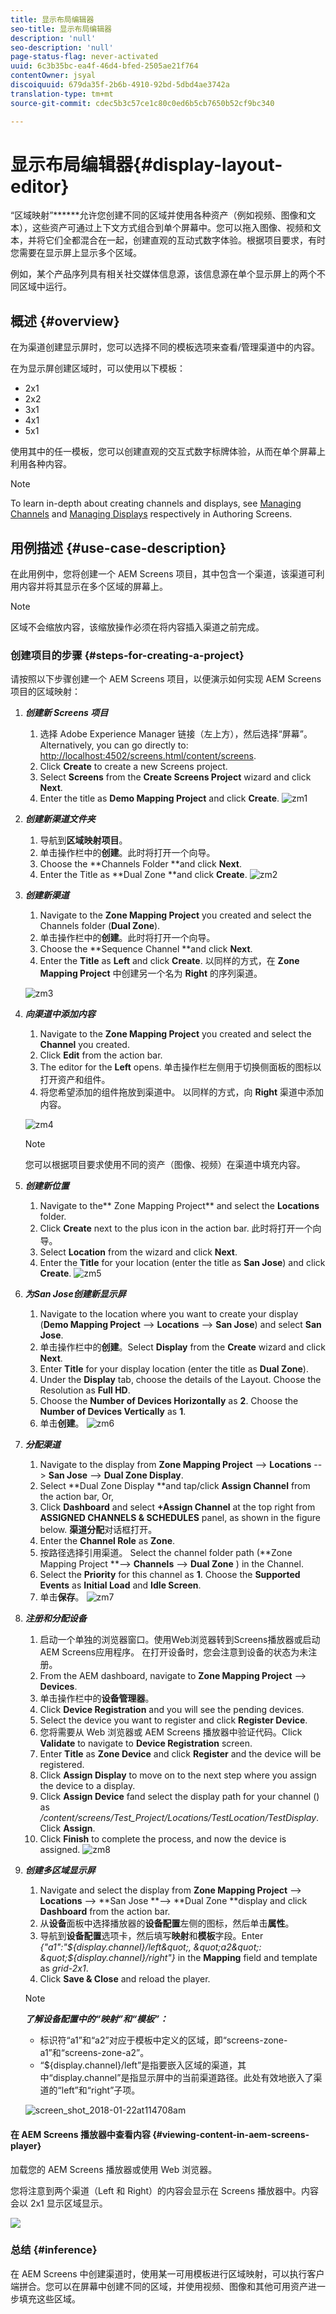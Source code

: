 ```yaml
---
title: 显示布局编辑器
seo-title: 显示布局编辑器
description: 'null'
seo-description: 'null'
page-status-flag: never-activated
uuid: 6c3b35bc-ea4f-46d4-bfed-2505ae21f764
contentOwner: jsyal
discoiquuid: 679da35f-2b6b-4910-92bd-5dbd4ae3742a
translation-type: tm+mt
source-git-commit: cdec5b3c57ce1c80c0ed6b5cb7650b52cf9bc340

---
```



# 显示布局编辑器{#display-layout-editor}

“区域映射”******&#x200B;允许您创建不同的区域并使用各种资产（例如视频、图像和文本），这些资产可通过上下文方式组合到单个屏幕中。您可以拖入图像、视频和文本，并将它们全都混合在一起，创建直观的互动式数字体验。根据项目要求，有时您需要在显示屏上显示多个区域。

例如，某个产品序列具有相关社交媒体信息源，该信息源在单个显示屏上的两个不同区域中运行。

## 概述 {#overview}

在为渠道创建显示屏时，您可以选择不同的模板选项来查看/管理渠道中的内容。

在为显示屏创建区域时，可以使用以下模板：

* 2x1
* 2x2
* 3x1
* 4x1
* 5x1

使用其中的任一模板，您可以创建直观的交互式数字标牌体验，从而在单个屏幕上利用各种内容。

>[!NOTE]
>
>To learn in-depth about creating channels and displays, see [Managing Channels](managing-channels.md) and [Managing Displays](managing-displays.md) respectively in Authoring Screens.

## 用例描述 {#use-case-description}

在此用例中，您将创建一个 AEM Screens 项目，其中包含一个渠道，该渠道可利用内容并将其显示在多个区域的屏幕上。

>[!NOTE]
>
>区域不会缩放内容，该缩放操作必须在将内容插入渠道之前完成。

### 创建项目的步骤 {#steps-for-creating-a-project}

请按照以下步骤创建一个 AEM Screens 项目，以便演示如何实现 AEM Screens 项目的区域映射：

1. ***创建新 Screens 项目***

   1. 选择 Adobe Experience Manager 链接（左上方），然后选择“屏幕”。Alternatively, you can ﻿go directly to: [http://localhost:4502/screens.html/content/screens](http://localhost:4502/screens.html/content/screens).
   1. Click **Create** to create a new Screens project.
   1. Select **Screens** from the **Create Screens Project** wizard and click **Next**.
   1. Enter the title as **Demo Mapping Project** and click **Create**.
   ![zm1](assets/zm1.gif)

1. ***创建新渠道文件夹***

   1. 导航到**区域映射项目**。
   1. 单击操作栏中的&#x200B;**创建**。此时将打开一个向导。
   1. Choose the **Channels Folder **and click **Next**.
   1. Enter the Title as **Dual Zone **and click **Create**.
   ![zm2](assets/zm2.gif)

1. ***创建新渠道***

   1. Navigate to the **Zone Mapping Project** you created and select the Channels folder (**Dual Zone**).
   1. 单击操作栏中的&#x200B;**创建**。此时将打开一个向导。
   1. Choose the **Sequence Channel **and click **Next**.
   1. Enter the **Title** as **Left** and click **Create**.
   以同样的方式，在 **Zone Mapping Project** 中创建另一个名为 **Right** 的序列渠道。

   ![zm3](assets/zm3.gif)

1. ***向渠道中添加内容***

   1. Navigate to the **Zone Mapping Project** you created and select the **Channel** you created.
   1. Click **Edit** from the action bar.
   1. The editor for the **Left** opens. 单击操作栏左侧用于切换侧面板的图标以打开资产和组件。
   1. 将您希望添加的组件拖放到渠道中。
   以同样的方式，向 **Right** 渠道中添加内容。

   ![zm4](assets/zm4.gif)

   >[!NOTE]
   >
   >您可以根据项目要求使用不同的资产（图像、视频）在渠道中填充内容。

1. ***创建新位置***

   1. Navigate to the** Zone Mapping Project** and select the **Locations** folder.
   1. Click **Create** next to the plus icon in the action bar. 此时将打开一个向导。
   1. Select **Location** from the wizard and click **Next**.
   1. Enter the **Title** for your location (enter the title as **San Jose**) and click **Create**.
   ![zm5](assets/zm5.gif)

1. ***为San Jose创建新显示屏***

   1. Navigate to the location where you want to create your display (**Demo Mapping Project** --> **Locations** --> **San Jose**) and select **San Jose**.
   1. 单击操作栏中的&#x200B;**创建**。Select **Display** from the **Create** wizard and click **Next**.
   1. Enter **Title** for your display location (enter the title as **Dual Zone**).
   1. Under the **Display** tab, choose the details of the Layout. Choose the Resolution as **Full HD**.
   1. Choose the **Number of Devices Horizontally** as **2**. Choose the **Number of Devices Vertically** as **1**.
   1. 单击&#x200B;**创建**。
   ![zm6](assets/zm6.gif)

1. ***分配渠道***

   1. Navigate to the display from **Zone Mapping Project** --> **Locations** --> **San Jose** --> **Dual Zone Display**.
   1. Select **Dual Zone Display **and tap/click **Assign Channel** from the action bar, Or,
   1. Click **Dashboard** and select **+Assign Channel** at the top right from **ASSIGNED CHANNELS &amp; SCHEDULES** panel, as shown in the figure below. **渠道分配**对话框打开。
   1. Enter the **Channel Role** as **Zone**.
   1. 按路径选择引用渠道。 Select the channel folder path (**Zone Mapping Project **--> **Channels** --> **Dual Zone** ) in the Channel.
   1. Select the **Priority** for this channel as **1**. Choose the **Supported Events** as **Initial Load** and **Idle Screen**.
   1. 单击&#x200B;**保存**。
   ![zm7](assets/zm7.gif)

1. ***注册和分配设备***

   1. 启动一个单独的浏览器窗口。使用Web浏览器转到Screens播放器或启动AEM Screens应用程序。 在打开设备时，您会注意到设备的状态为未注册。
   1. From the AEM dashboard, navigate to **Zone Mapping Project** --> **Devices**.
   1. 单击操作栏中的**设备管理器**。
   1. Click **Device Registration** and you will see the pending devices.
   1. Select the device you want to register and click **Register Device**.
   1. 您将需要从 Web 浏览器或 AEM Screens 播放器中验证代码。Click **Validate** to navigate to **Device Registration** screen.
   1. Enter **Title** as **Zone Device** and click **Register** and the device will be registered.
   1. Click **Assign Display** to move on to the next step where you assign the device to a display.
   1. Click **Assign Device** fand select the display path for your channel () as */content/screens/Test_Project/Locations/TestLocation/TestDisplay*. Click **Assign**.
   1. Click **Finish** to complete the process, and now the device is assigned.
   ![zm8](assets/zm8.gif)

1. ***创建多区域显示屏***

   1. Navigate and select the display from **Zone Mapping Project** --> **Locations** --> **San Jose **--> **Dual Zone **display and click **Dashboard** from the action bar.
   1. 从&#x200B;**设备**&#x200B;面板中选择播放器的&#x200B;**设备配置**&#x200B;左侧的图标，然后单击&#x200B;**属性**。
   1. 导航到&#x200B;**设备配置**&#x200B;选项卡，然后填写&#x200B;**映射**&#x200B;和&#x200B;**模板**&#x200B;字段。Enter *{&quot;a1&quot;:&quot;${display.channel}/left&quot;, &quot;a2&quot;: &quot;${display.channel}/right&quot;}* in the **Mapping** field and template as *grid-2x1*.
   1. Click **Save &amp; Close** and reload the player.
   >[!NOTE]
   >
   >***了解设备配置中的“映射”和“模板”：***
   >
   >* 标识符“a1”和“a2”对应于模板中定义的区域，即“screens-zone-a1”和“screens-zone-a2”。
   >* “${display.channel}/left”是指要嵌入区域的渠道，其中“display.channel”是指显示屏中的当前渠道路径。此处有效地嵌入了渠道的“left”和“right”子项。


   ![screen_shot_2018-01-22at114708am](assets/screen_shot_2018-01-22at114708am.png)

#### 在 AEM Screens 播放器中查看内容 {#viewing-content-in-aem-screens-player}

加载您的 AEM Screens 播放器或使用 Web 浏览器。

您将注意到两个渠道（Left 和 Right）的内容会显示在 Screens 播放器中。内容会以 2x1 显示区域显示。

![](do-not-localize/screen_shot_2018-01-22at120206pm.png)

### 总结 {#inference}

在 AEM Screens 中创建渠道时，使用某一可用模板进行区域映射，可以执行客户端拼合。您可以在屏幕中创建不同的区域，并使用视频、图像和其他可用资产进一步填充这些区域。
